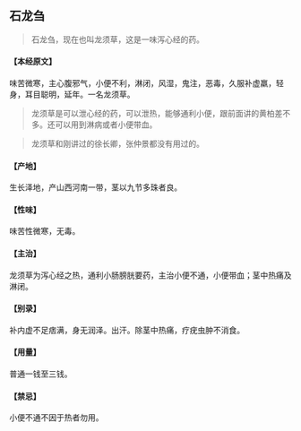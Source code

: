 ## 石龙刍

> 石龙刍，现在也叫龙须草，这是一味泻心经的药。

#### 【本经原文】
味苦微寒，主心腹邪气，小便不利，淋闭，风湿，鬼注，恶毒，久服补虚羸，轻身，耳目聪明，延年。一名龙须草。

> 龙须草是可以泄心经的药，可以泄热，能够通利小便，跟前面讲的黄柏差不多。还可以用到淋病或者小便带血。

> 龙须草和刚讲过的徐长卿，张仲景都没有用过的。

#### 【产地】
生长泽地，产山西河南一带，茎以九节多珠者良。
#### 【性味】
味苦性微寒，无毒。
#### 【主治】
龙须草为泻心经之热，通利小肠膀胱要药，主治小便不通，小便带血；茎中热痛及淋闭。
#### 【别录】
补内虚不足痞满，身无润泽。出汗。除茎中热痛，疗疣虫肿不消食。
#### 【用量】
普通一钱至三钱。
#### 【禁忌】
小便不通不因于热者勿用。